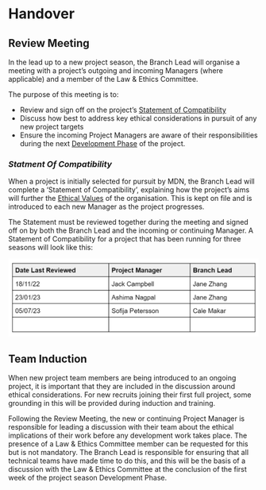 # Handover
## Review Meeting
In the lead up to a new project season, the Branch Lead will organise a meeting with a project’s outgoing and incoming Managers (where applicable) and a member of the Law & Ethics Committee.

The purpose of this meeting is to:
- Review and sign off on the project’s <u>Statement of Compatibility</u>
- Discuss how best to address key ethical considerations in pursuit of any new project targets
- Ensure the incoming Project Managers are aware of their responsibilities during the next <u>Development Phase</u> of the project.

### _Statment Of Compatibility_
When a project is initially selected for pursuit by MDN, the Branch Lead will complete a ‘Statement of Compatibility’, explaining how the project’s aims will further the <u>Ethical Values</u> of the organisation. This is kept on file and is introduced to each new Manager as the project progresses.

The Statement must be reviewed together during the meeting and signed off on by both the Branch Lead and the incoming or continuing Manager. A Statement of Compatibility for a project that has been running for three seasons will look like this:

![Review Table](review_table.png)

## Team Induction
When new project team members are being introduced to an ongoing project, it is important that they are included in the discussion around ethical considerations. For new recruits joining their first full project, some grounding in this will be provided during induction and training.

Following the Review Meeting, the new or continuing Project Manager is responsible for leading a discussion with their team about the ethical implications of their work before any development work takes place. The presence of a Law & Ethics Committee member can be requested for this but is not mandatory. The Branch Lead is responsible for ensuring that all technical teams have made time to do this, and this will be the basis of a discussion with the Law & Ethics Committee at the conclusion of the first week of the project season Development Phase.

